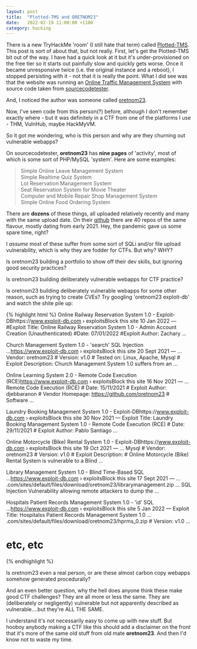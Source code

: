 ```yaml
---
layout: post
title:  "Plotted-TMS and ORETNOM23"
date:   2022-02-19 11:00:00 +1100
category: hacking
---
```


There is a new TryHackMe 'room' (I still hate that term) called [Plotted-TMS](https://tryhackme.com/room/plottedtms). This post is sort of about that, but not really. First, let's get the Plotted-TMS bit out of the way. I have had a quick look at it but it's under-provisioned on the free tier so it starts out painfully slow and quickly gets worse. Once it became unresponsive twice (i.e. the original instance and a reboot), I stopped persisting with it - not that it is really the point. What I did see was that the website was running an [Online Traffic Management System](https://www.sourcecodester.com/php/14909/online-traffic-offense-management-system-php-free-source-code.html) with source code taken from [sourcecodetester](https://www.sourcecodester.com/). 

And, I noticed the author was someone called [oretnom23](https://www.sourcecodester.com/user/257130/activity). 

Now, I've seen code from this person(?) before, although I don't remember exactly where - but it was definitely in a CTF from one of the platforms I use - THM, VulnHub, maybe HackMyVM. 

So it got me wondering, who is this person and why are they churning out vulnerable webapps? 

On sourcecodetester, **oretnom23** has **nine pages** of 'activity', most of which is some sort of PHP/MySQL 'system'. Here are some examples:

>Simple Online Leave Management System  
>Simple Realtime Quiz System  
>Lot Reservation Management System  
>Seat Reservation System for Movie Theater  
>Computer and Mobile Repair Shop Management System   
>Simple Online Food Ordering System

There are **dozens** of these things, all uploaded relatively recently and many with the same upload date. On their [github](https://github.com/oretnom23?tab=repositories) there are 40 repos of the same flavour, mostly dating from early 2021. Hey, the pandemic gave us some spare time, right?

I *assume* most of these suffer from some sort of SQLi and/or file upload vulnerability, which is why they are fodder for CTFs. But why? WHY?

Is oretnom23 building a portfolio to show off their dev skills, but ignoring good security practices?

Is oretnom23 building deliberately vulnerable webapps for CTF practice?

Is oretnom23 building deliberately vulnerable webapps for some other reason, such as trying to create CVEs? Try googling 'oretnom23 exploit-db' and watch the shite pile up:

{% highlight html %}
Online Railway Reservation System 1.0 - Exploit-DBhttps://www.exploit-db.com › exploitsBlock this site
10 Jan 2022 — #Exploit Title: Online Railway Reservation System 1.0 - Admin Account Creation (Unauthenticated) #Date: 07/01/2022 #Exploit Author: Zachary ...

Church Management System 1.0 - 'search' SQL Injection ...https://www.exploit-db.com › exploitsBlock this site
20 Sept 2021 — ... Vendor: oretnom23 # Version: v1.0 # Tested on: Linux, Apache, Mysql # Exploit Description: Church Management System 1.0 suffers from an ...

Online Learning System 2.0 - Remote Code Execution (RCE)https://www.exploit-db.com › exploitsBlock this site
16 Nov 2021 — ... Remote Code Execution (RCE) # Date: 15/11/2021 # Exploit Author: djebbaranon # Vendor Homepage: https://github.com/oretnom23 # Software ...

Laundry Booking Management System 1.0 - Exploit-DBhttps://www.exploit-db.com › exploitsBlock this site
30 Nov 2021 — Exploit Title: Laundry Booking Management System 1.0 - Remote Code Execution (RCE) # Date: 29/11/2021 # Exploit Author: Pablo Santiago ...

Online Motorcycle (Bike) Rental System 1.0 - Exploit-DBhttps://www.exploit-db.com › exploitsBlock this site
19 Oct 2021 — ... Mysql # Vendor: oretnom23 # Version: v1.0 # Exploit Description: # Online Motorcycle (Bike) Rental System is vulnerable to a Blind ...

Library Management System 1.0 - Blind Time-Based SQL ...https://www.exploit-db.com › exploitsBlock this site
17 Sept 2021 — ... .com/sites/default/files/download/oretnom23/librarymanagement.zip ... SQL Injection Vulnerability allowing remote attackers to dump the ...

Hospitals Patient Records Management System 1.0 - 'id' SQL ...https://www.exploit-db.com › exploitsBlock this site
5 Jan 2022 — Exploit Title: Hospitalss Patient Records Management System 1.0 ... .com/sites/default/files/download/oretnom23/hprms_0.zip # Version: v1.0 ...

# etc, etc
{% endhighlight %}

Is oretnom23 even a real person, or are these almost carbon copy webapps somehow generated procedurally?

And an even better question, why the hell does anyone think these make good CTF challenges? They are all more or less the same. They are (deliberately or negligently) vulnerable but not apparently described as vulnerable....but they're ALL THE SAME.

I understand it's not necessarily easy to come up with new stuff. But hooboy anybody making a CTF like this should add a disclaimer on the front that it's more of the same old stuff from old mate **oretnom23**. And then I'd know not to waste my time.
